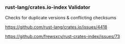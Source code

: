 ### rust-lang/crates.io-index Validator

Checks for duplicate versions & conflicting checksums

https://github.com/rust-lang/crates.io/issues/4418

https://github.com/frewsxcv/rust-crates-index/issues/73


